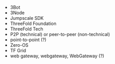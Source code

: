 - 3Bot
- 3Node
- Jumpscale SDK
- ThreeFold Foundation
- ThreeFold Tech
- P2P (technical) or peer-to-peer (non-technical) 
- point-to-point (?)
- Zero-OS
- TF Grid
- web gateway, webgateway, WebGateway (?)


